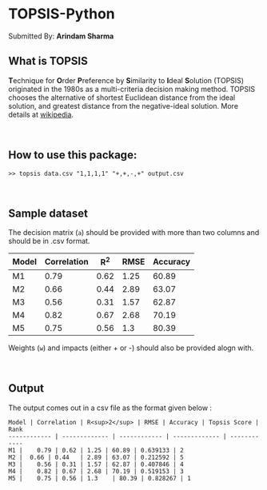 # TOPSIS-Python

Submitted By: **Arindam Sharma**

## What is TOPSIS

**T**echnique for **O**rder **P**reference by **S**imilarity to **I**deal
**S**olution (TOPSIS) originated in the 1980s as a multi-criteria decision
making method. TOPSIS chooses the alternative of shortest Euclidean distance
from the ideal solution, and greatest distance from the negative-ideal
solution. More details at [wikipedia](https://en.wikipedia.org/wiki/TOPSIS).

<br>

## How to use this package:

```
>> topsis data.csv "1,1,1,1" "+,+,-,+" output.csv
```

<br>

## Sample dataset

The decision matrix (`a`) should be provided with more than two columns and should be in .csv format.

Model | Correlation | R<sup>2</sup> | RMSE | Accuracy
------------ | ------------- | ------------ | ------------- | ------------
M1 |	0.79 | 0.62	| 1.25 | 60.89
M2 |  0.66 | 0.44	| 2.89 | 63.07
M3 |	0.56 | 0.31	| 1.57 | 62.87
M4 |	0.82 | 0.67	| 2.68 | 70.19
M5 |	0.75 | 0.56	| 1.3	 | 80.39

Weights (`w`) and impacts (either + or -)  should also be provided alogn with.

<br>

## Output

The output comes out in a csv file as the format given below :
```
Model | Correlation | R<sup>2</sup> | RMSE | Accuracy | Topsis Score | Rank
------------ | ------------- | ------------ | ------------- | ------------
M1 |	0.79 | 0.62	| 1.25 | 60.89 | 0.639133 | 2
M2 |  0.66 | 0.44	| 2.89 | 63.07 | 0.212592 | 5
M3 |	0.56 | 0.31	| 1.57 | 62.87 | 0.407846 | 4
M4 |	0.82 | 0.67	| 2.68 | 70.19 | 0.519153 | 3
M5 |	0.75 | 0.56	| 1.3	 | 80.39 | 0.828267 | 1

```
